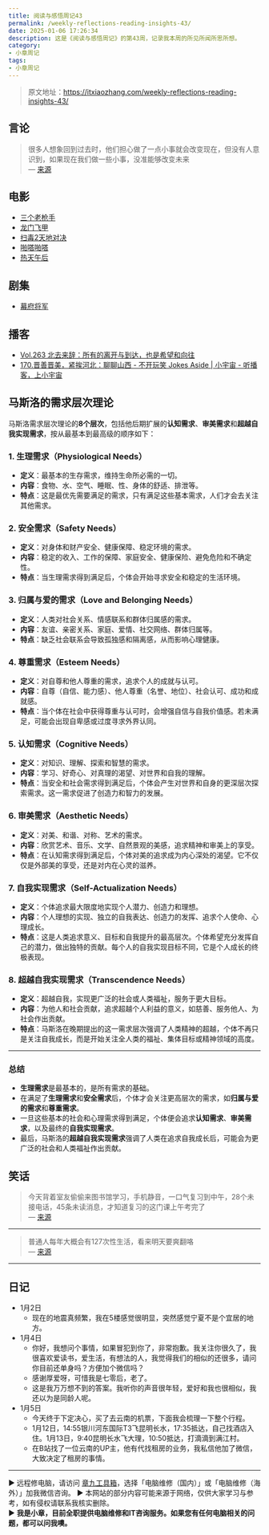 ```yaml
---
title: 阅读与感悟周记43
permalink: /weekly-reflections-reading-insights-43/
date: 2025-01-06 17:26:34
description: 这是《阅读与感悟周记》的第43周，记录我本周的所见所闻所思所想。
category:
- 小章周记
tags:
- 小章周记
---
```


> 原文地址：<https://itxiaozhang.com/weekly-reflections-reading-insights-43/>  

## 言论
>
> 很多人想象回到过去时，他们担心做了一点小事就会改变现在，但没有人意识到，如果现在我们做一些小事，没准能够改变未来  
— [来源](https://jandan.net/t/5823784)

## 电影

- [三个老枪手](https://neodb.social/movie/2gNzXpIPgQAwJMKet09rq1)
- [龙门飞甲](https://neodb.social/movie/4TtqEcGcGqvia9q8tKerEX)
- [扫毒2天地对决](https://neodb.social/movie/06vKuXFLIMpszxS4HKlFV6)
- [啪嗒啪嗒](https://neodb.social/movie/0jiz0upH0ApN6DKMxziUgk)
- [热天午后](https://neodb.social/movie/6fFTt5MlkjuqL6gPgt5z8S)

## 剧集

- [幕府将军](https://neodb.social/tv/season/6FZSMs2e1I4ZbPmHoPjcmR)

## 播客

- [Vol.263 北去来辞：所有的离开与到达，也是希望和向往](https://www.xiaoyuzhoufm.com/episode/6773274e996fe41f792edd86)
- [170.晋善晋美，紧挨河北：聊聊山西 - 不开玩笑 Jokes Aside | 小宇宙 - 听播客，上小宇宙](https://www.xiaoyuzhoufm.com/episode/6777784415a5fd520eb42361)

## 马斯洛的需求层次理论

马斯洛需求层次理论的**8个层次**，包括他后期扩展的**认知需求**、**审美需求**和**超越自我实现需求**，按从最基本到最高级的顺序如下：

### 1. **生理需求**（Physiological Needs）

- **定义**：最基本的生存需求，维持生命所必需的一切。
- **内容**：食物、水、空气、睡眠、性、身体的舒适、排泄等。
- **特点**：这是最优先需要满足的需求，只有满足这些基本需求，人们才会去关注其他需求。

### 2. **安全需求**（Safety Needs）

- **定义**：对身体和财产安全、健康保障、稳定环境的需求。
- **内容**：稳定的收入、工作的保障、家庭安全、健康保险、避免危险和不确定性。
- **特点**：当生理需求得到满足后，个体会开始寻求安全和稳定的生活环境。

### 3. **归属与爱的需求**（Love and Belonging Needs）

- **定义**：人类对社会关系、情感联系和群体归属感的需求。
- **内容**：友谊、亲密关系、家庭、爱情、社交网络、群体归属等。
- **特点**：缺乏社会联系会导致孤独感和隔离感，从而影响心理健康。

### 4. **尊重需求**（Esteem Needs）

- **定义**：对自尊和他人尊重的需求，追求个人的成就与认可。
- **内容**：自尊（自信、能力感）、他人尊重（名誉、地位）、社会认可、成功和成就感。
- **特点**：当个体在社会中获得尊重与认可时，会增强自信与自我价值感。若未满足，可能会出现自卑感或过度寻求外界认同。

### 5. **认知需求**（Cognitive Needs）

- **定义**：对知识、理解、探索和智慧的需求。
- **内容**：学习、好奇心、对真理的渴望、对世界和自我的理解。
- **特点**：当安全和社会需求得到满足后，个体会产生对世界和自身的更深层次探索需求。这一需求促进了创造力和智力的发展。

### 6. **审美需求**（Aesthetic Needs）

- **定义**：对美、和谐、对称、艺术的需求。
- **内容**：欣赏艺术、音乐、文学、自然景观的美感，追求精神和审美上的享受。
- **特点**：在认知需求得到满足后，个体对美的追求成为内心深处的渴望。它不仅仅是外部美的享受，还是对内在心灵的滋养。

### 7. **自我实现需求**（Self-Actualization Needs）

- **定义**：个体追求最大限度地实现个人潜力、创造力和理想。
- **内容**：个人理想的实现、独立的自我表达、创造力的发挥、追求个人使命、心理成长。
- **特点**：这是人类追求意义、目标和自我提升的最高层次。个体希望充分发挥自己的潜力，做出独特的贡献。每个人的自我实现目标不同，它是个人成长的终极表现。

### 8. **超越自我实现需求**（Transcendence Needs）

- **定义**：超越自我，实现更广泛的社会或人类福祉，服务于更大目标。
- **内容**：为他人和社会贡献，追求超越个人利益的意义，如慈善、服务他人、为社会作出贡献。
- **特点**：马斯洛在晚期提出的这一需求层次强调了人类精神的超越，个体不再只是关注自我成长，而是开始关注全人类的福祉、集体目标或精神领域的高度。

---

### 总结

- **生理需求**是最基本的，是所有需求的基础。
- 在满足了**生理需求**和**安全需求**后，个体才会关注更高层次的需求，如**归属与爱的需求**和**尊重需求**。
- 一旦这些基本的社会和心理需求得到满足，个体便会追求**认知需求**、**审美需求**，以及最终的**自我实现需求**。
- 最后，马斯洛的**超越自我实现需求**强调了人类在追求自我成长后，可能会为更广泛的社会和人类福祉作出贡献。

## 笑话

> 今天背着室友偷偷来图书馆学习，手机静音，一口气复习到中午，28个未接电话，45条未读消息，才知道复习的这门课上午考完了  
— [来源](https://jandan.net/t/5822842)

---

> 普通人每年大概会有127次性生活，看来明天要爽翻咯  
— [来源](https://jandan.net/t/5823055)

---

## 日记

- 1月2日
  - 现在的地震真频繁，我在5楼感觉很明显，突然感觉宁夏不是个宜居的地方。
- 1月4日
  - 你好，我想问个事情，如果冒犯到你了，非常抱歉。我关注你很久了，我很喜欢爱读书，爱生活，有想法的人，我觉得我们的相似的还很多，请问你目前还单身吗？方便加个微信吗？
  - 感谢厚爱呀，可惜我是七零后，老了。
  - 这是我万万想不到的答案。我听你的声音很年轻，爱好和我也很相似，我还以为是同龄人呢。
- 1月5日
  - 今天终于下定决心，买了去云南的机票，下面我会梳理一下整个行程。
  - 1月12日，14:55银川河东国际T3飞昆明长水，17:35抵达，自己找酒店入住。1月13日，9:40昆明长水飞大理，10:50抵达，打滴滴到满江村。
  - 在B站找了一位云南的UP主，他有代找租房的业务，我私信他加了微信，大致决定了租房的事情。

---
▶ 远程修电脑，请访问 [章九工具箱](https://zhang9.com/)，选择「电脑维修（国内）」或「电脑维修（海外）」加我微信咨询。 
▶ 本网站的部分内容可能来源于网络，仅供大家学习与参考，如有侵权请联系我核实删除。  
▶ **我是小章，目前全职提供电脑维修和IT咨询服务。如果您有任何电脑相关的问题，都可以问我噢。**  
